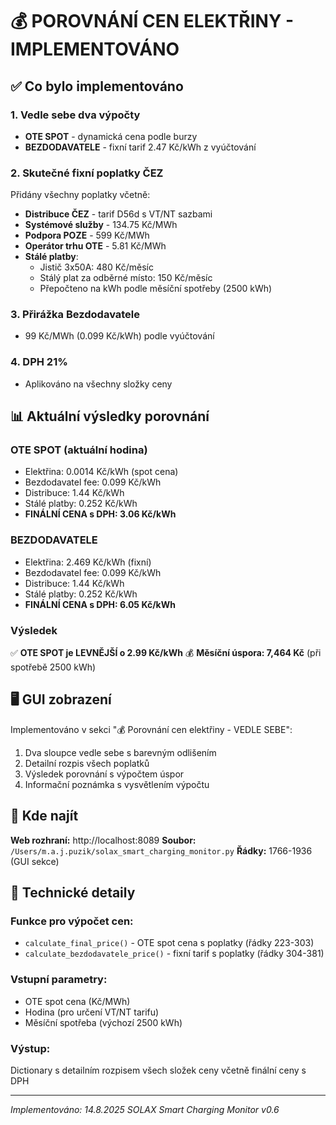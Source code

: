 # 💰 POROVNÁNÍ CEN ELEKTŘINY - IMPLEMENTOVÁNO

## ✅ Co bylo implementováno

### 1. Vedle sebe dva výpočty
- **OTE SPOT** - dynamická cena podle burzy
- **BEZDODAVATELE** - fixní tarif 2.47 Kč/kWh z vyúčtování

### 2. Skutečné fixní poplatky ČEZ
Přidány všechny poplatky včetně:
- **Distribuce ČEZ** - tarif D56d s VT/NT sazbami
- **Systémové služby** - 134.75 Kč/MWh 
- **Podpora POZE** - 599 Kč/MWh
- **Operátor trhu OTE** - 5.81 Kč/MWh
- **Stálé platby**:
  - Jistič 3x50A: 480 Kč/měsíc
  - Stálý plat za odběrné místo: 150 Kč/měsíc
  - Přepočteno na kWh podle měsíční spotřeby (2500 kWh)

### 3. Přirážka Bezdodavatele
- 99 Kč/MWh (0.099 Kč/kWh) podle vyúčtování

### 4. DPH 21%
- Aplikováno na všechny složky ceny

## 📊 Aktuální výsledky porovnání

### OTE SPOT (aktuální hodina)
- Elektřina: 0.0014 Kč/kWh (spot cena)
- Bezdodavatel fee: 0.099 Kč/kWh
- Distribuce: 1.44 Kč/kWh
- Stálé platby: 0.252 Kč/kWh
- **FINÁLNÍ CENA s DPH: 3.06 Kč/kWh**

### BEZDODAVATELE
- Elektřina: 2.469 Kč/kWh (fixní)
- Bezdodavatel fee: 0.099 Kč/kWh
- Distribuce: 1.44 Kč/kWh  
- Stálé platby: 0.252 Kč/kWh
- **FINÁLNÍ CENA s DPH: 6.05 Kč/kWh**

### Výsledek
✅ **OTE SPOT je LEVNĚJŠÍ o 2.99 Kč/kWh**
💰 **Měsíční úspora: 7,464 Kč** (při spotřebě 2500 kWh)

## 🖥️ GUI zobrazení

Implementováno v sekci "💰 Porovnání cen elektřiny - VEDLE SEBE":
1. Dva sloupce vedle sebe s barevným odlišením
2. Detailní rozpis všech poplatků
3. Výsledek porovnání s výpočtem úspor
4. Informační poznámka s vysvětlením výpočtu

## 📍 Kde najít

**Web rozhraní:** http://localhost:8089
**Soubor:** `/Users/m.a.j.puzik/solax_smart_charging_monitor.py`
**Řádky:** 1766-1936 (GUI sekce)

## 🔧 Technické detaily

### Funkce pro výpočet cen:
- `calculate_final_price()` - OTE spot cena s poplatky (řádky 223-303)
- `calculate_bezdodavatele_price()` - fixní tarif s poplatky (řádky 304-381)

### Vstupní parametry:
- OTE spot cena (Kč/MWh)
- Hodina (pro určení VT/NT tarifu)
- Měsíční spotřeba (výchozí 2500 kWh)

### Výstup:
Dictionary s detailním rozpisem všech složek ceny včetně finální ceny s DPH

---
*Implementováno: 14.8.2025*
*SOLAX Smart Charging Monitor v0.6*